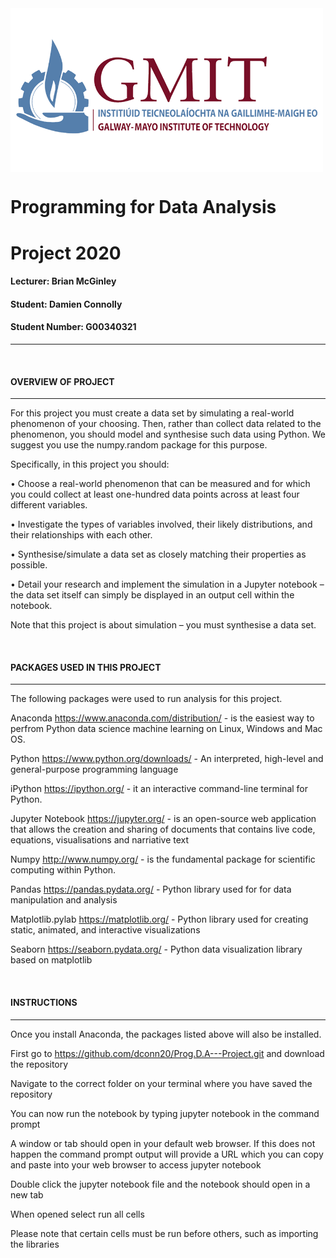 <img src="Images/GMIT-logo.png" width="500" align="center" />

# Programming for Data Analysis

# Project 2020

#### Lecturer: Brian McGinley

#### Student: Damien Connolly
#### Student Number: G00340321
***************************************************************************************************************************************************************
<br/>



#### OVERVIEW OF PROJECT
*****************************************************************************************************************************************************************

For this project you must create a data set by simulating a real-world phenomenon of your choosing. Then, rather than collect data related to the phenomenon, you should model and synthesise such data using Python. We suggest you use the numpy.random package for this purpose.

Specifically, in this project you should:

• Choose a real-world phenomenon that can be measured and for which you could
collect at least one-hundred data points across at least four different variables.

• Investigate the types of variables involved, their likely distributions, and their
relationships with each other.

• Synthesise/simulate a data set as closely matching their properties as possible.

• Detail your research and implement the simulation in a Jupyter notebook – the
data set itself can simply be displayed in an output cell within the notebook.

Note that this project is about simulation – you must synthesise a data set.

<br/>

#### PACKAGES USED IN THIS PROJECT
************************************************************************************************************************************************************************
The following packages were used to run analysis for this project.

Anaconda https://www.anaconda.com/distribution/ - is the easiest way to perfrom Python data science machine learning on Linux, Windows and Mac OS.

Python https://www.python.org/downloads/ - An interpreted, high-level and general-purpose programming language

iPython https://ipython.org/ - it an interactive command-line terminal for Python.

Jupyter Notebook https://jupyter.org/ - is an open-source web application that allows the creation and sharing of documents that contains live code, equations, visualisations and narriative text

Numpy http://www.numpy.org/ - is the fundamental package for scientific computing within Python.

Pandas https://pandas.pydata.org/ - Python library used for for data manipulation and analysis

Matplotlib.pylab https://matplotlib.org/ - Python library used for creating static, animated, and interactive visualizations

Seaborn https://seaborn.pydata.org/ - Python data visualization library based on matplotlib

<br/>

#### INSTRUCTIONS
*************************************************************************************************************************************************************
Once you install Anaconda, the packages listed above will also be installed.

First go to https://github.com/dconn20/Prog.D.A---Project.git and download the repository

Navigate to the correct folder on your terminal where you have saved the repository

You can now run the notebook by typing jupyter notebook in the command prompt

A window or tab should open in your default web browser. If this does not happen the command prompt output will provide a URL which you can copy and paste into your web browser to access jupyter notebook

Double click the jupyter notebook file and the notebook should open in a new tab

When opened select run all cells

Please note that certain cells must be run before others, such as importing the libraries 
